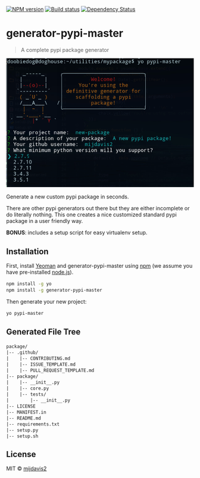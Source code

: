 [![NPM version][npm-image]][npm-url] [![Build status][travis-image]][travis-url] [![Dependency Status][daviddm-image]][daviddm-url]

# generator-pypi-master 

> A complete pypi package generator

![Generator example](assets/yeoman-example.png)

Generate a new custom pypi package in seconds.

There are other pypi generators out there 
but they are either incomplete or do literally nothing.
This one creates a nice customized standard pypi package 
in a user friendly way.

**BONUS**: includes a setup script for easy virtualenv setup.

## Installation

First, install [Yeoman](http://yeoman.io) and generator-pypi-master using [npm](https://www.npmjs.com/) (we assume you have pre-installed [node.js](https://nodejs.org/)).

```bash
npm install -g yo
npm install -g generator-pypi-master
```

Then generate your new project:

```bash
yo pypi-master
```

## Generated File Tree

```
package/
|-- .github/
|    |-- CONTRIBUTING.md
|    |-- ISSUE_TEMPLATE.md
|    |-- PULL_REQUEST_TEMPLATE.md
|-- package/
|    |-- __init__.py
|    |-- core.py
|    |-- tests/
|        |-- __init__.py
|-- LICENSE 
|-- MANIFEST.in
|-- README.md
|-- requirements.txt
|-- setup.py 
|-- setup.sh
```

## License

MIT © [mijdavis2](https://mdavis.io)


[npm-image]: https://badge.fury.io/js/generator-pypi-master.svg
[npm-url]: https://npmjs.org/package/generator-pypi-master
[travis-image]: https://travis-ci.org/mijdavis2/generator-pypi-master.svg?branch=master
[travis-url]: https://travis-ci.org/mijdavis2/generator-pypi-master
[daviddm-image]: https://david-dm.org/mijdavis2/generator-pypi-master.svg?theme=shields.io
[daviddm-url]: https://david-dm.org/mijdavis2/generator-pypi-master
